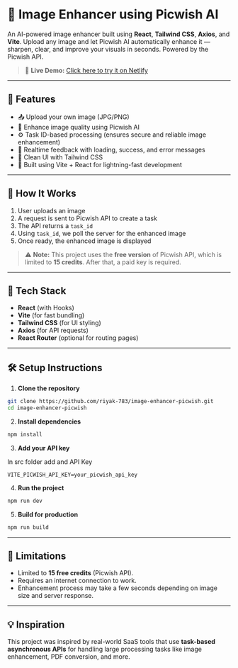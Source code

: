 # 🌟 Image Enhancer using Picwish AI

An AI-powered image enhancer built using **React**, **Tailwind CSS**, **Axios**, and **Vite**. Upload any image and let Picwish AI automatically enhance it — sharpen, clear, and improve your visuals in seconds. Powered by the Picwish API.

> 🔗 **Live Demo:** [Click here to try it on Netlify](https://image-enhancer-picwish-ai.netlify.app/)

---

## 🚀 Features

- 📤 Upload your own image (JPG/PNG)
- 🤖 Enhance image quality using Picwish AI
- ⚙️ Task ID-based processing (ensures secure and reliable image enhancement)
- 💬 Realtime feedback with loading, success, and error messages
- 🎨 Clean UI with Tailwind CSS
- 🧪 Built using Vite + React for lightning-fast development

---

## 🧠 How It Works

1. User uploads an image
2. A request is sent to Picwish API to create a task
3. The API returns a `task_id`
4. Using `task_id`, we poll the server for the enhanced image
5. Once ready, the enhanced image is displayed

> ⚠️ **Note:** This project uses the **free version** of Picwish API, which is limited to **15 credits**. After that, a paid key is required.

---

## 📁 Tech Stack

- **React** (with Hooks)
- **Vite** (for fast bundling)
- **Tailwind CSS** (for UI styling)
- **Axios** (for API requests)
- **React Router** (optional for routing pages)

---

## 🛠️ Setup Instructions

1. **Clone the repository**

```bash
git clone https://github.com/riyak-783/image-enhancer-picwish.git
cd image-enhancer-picwish
````

2. **Install dependencies**

```bash
npm install
```

3. **Add your API key**

In src folder add and API Key

```
VITE_PICWISH_API_KEY=your_picwish_api_key
```

4. **Run the project**

```bash
npm run dev
```

5. **Build for production**

```bash
npm run build
```

---

## 📌 Limitations

* Limited to **15 free credits** (Picwish API).
* Requires an internet connection to work.
* Enhancement process may take a few seconds depending on image size and server response.

---

## 💡 Inspiration

This project was inspired by real-world SaaS tools that use **task-based asynchronous APIs** for handling large processing tasks like image enhancement, PDF conversion, and more.


